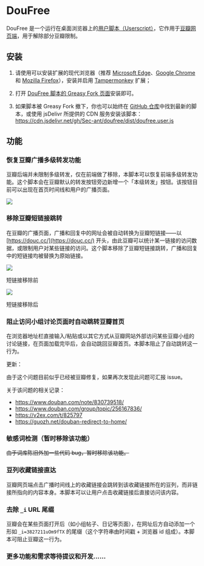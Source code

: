 # DouFree

DouFree 是一个运行在桌面浏览器上的[用户脚本（Userscript）](https://zh.wikipedia.org/zh-cn/Userscript)，它作用于[豆瓣网页端](https://www.douban.com/)，用于解除部分豆瓣限制。

## 安装

1. 请使用可以安装扩展的现代浏览器（推荐 [Microsoft Edge](https://www.microsoft.com/zh-cn/edge)、[Google Chrome](https://www.google.com/intl/zh-CN/chrome/) 和 [Mozilla Firefox](https://www.mozilla.org/zh-CN/firefox/new/)），安装并启用 [Tampermonkey](https://www.tampermonkey.net/) 扩展；

2. 打开 [DouFree 脚本的 Greasy Fork 页面](https://greasyfork.org/zh-CN/scripts/444959-doufree)安装即可。

3. 如果脚本被 Greasy Fork 撤下，你也可以始终在 [GitHub 仓库](https://github.com/Sec-ant/doufree/blob/main/dist/doufree.user.js)中找到最新的脚本，或使用 jsDelivr 所提供的 CDN 服务安装该脚本：https://cdn.jsdelivr.net/gh/Sec-ant/doufree/dist/doufree.user.js

## 功能

### 恢复豆瓣广播多级转发功能

豆瓣后端并未限制多级转发，仅在前端做了移除，本脚本可以恢复前端多级转发功能。这个脚本会在豆瓣默认的转发按钮旁边新增一个「本级转发」按钮。该按钮目前可以出现在首页时间线和用户的广播页面。

![](https://img2.doubanio.com/view/note/l/public/p89127461.jpg)

### 移除豆瓣短链接跳转

在豆瓣的广播页面，广播和回复中的网址会被自动转换为豆瓣短链接——以 [https://douc.cc/](https://douc.cc/) 开头，由此豆瓣可以统计某一链接的访问数据，或限制用户对某些链接的访问。这个脚本移除了豆瓣短链接跳转，广播和回复中的短链接均被替换为原始链接。

![](https://img2.doubanio.com/view/note/l/public/p89127561.jpg)

短链接移除前

![](https://img1.doubanio.com/view/note/l/public/p89127580.jpg)

短链接移除后

### 阻止访问小组讨论页面时自动跳转豆瓣首页

在浏览器地址栏直接输入/粘贴或以其它方式从豆瓣网站外部访问某些豆瓣小组的讨论链接，在页面加载完毕后，会自动跳回豆瓣首页。本脚本阻止了自动跳转这一行为。

更新：

由于这个问题目前似乎已经被豆瓣修复，如果再次发现此问题可汇报 issue。

关于该问题的相关记录：

- https://www.douban.com/note/830739518/
- https://www.douban.com/group/topic/256167836/
- https://v2ex.com/t/825797
- https://guozh.net/douban-redirect-to-home/

### 敏感词检测（暂时移除该功能）

~~由于词库陈旧外加一些代码 bug，暂时移除该功能。~~

### 豆列收藏链接直达

豆瓣网页端点击广播时间线上的收藏链接会跳转到该收藏链接所在的豆列，而非链接所指向的内容本身。本脚本可以让用户点击收藏链接后直接访问该内容。

### 去除 `_i` URL 尾缀

豆瓣会在某些页面打开后（如小组帖子、日记等页面），在网址后方自动添加一个形如 `_i=3827211uOm9fTX` 的尾缀（这个字符串由时间戳 + 浏览器 id 组成）。本脚本可阻止豆瓣这一行为。

### 更多功能和需求等待提议和开发……
